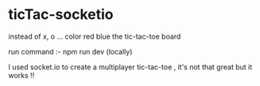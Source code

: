 # ticTac-socketio
instead of x, o ... color red blue the tic-tac-toe board

run command :- npm run dev (locally)

I used socket.io to create a multiplayer tic-tac-toe , it's not that great but it works !!
